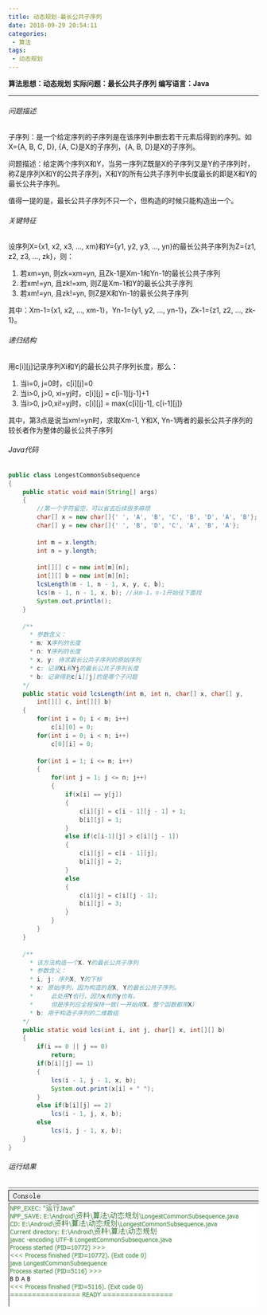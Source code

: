 ```yaml
---
title: 动态规划-最长公共子序列
date: 2018-09-29 20:54:11
categories: 
 - 算法
tags: 
 - 动态规划
---
```


**算法思想：动态规划**
**实际问题：最长公共子序列**
**编写语言：Java**

---
<!--More-->

###### 问题描述
子序列：是一个给定序列的子序列是在该序列中删去若干元素后得到的序列。如X={A, B, C, D}, {A, C}是X的子序列，{A, B, D}是X的子序列。

问题描述：给定两个序列X和Y，当另一序列Z既是X的子序列又是Y的子序列时，称Z是序列X和Y的公共子序列，X和Y的所有公共子序列中长度最长的即是X和Y的最长公共子序列。

值得一提的是，最长公共子序列不只一个，但构造的时候只能构造出一个。

###### 关键特征
设序列X={x1, x2, x3, ..., xm}和Y={y1, y2, y3, ..., yn}的最长公共子序列为Z={z1, z2, z3, ..., zk}，则：
1. 若xm=yn, 则zk=xm=yn, 且Zk-1是Xm-1和Yn-1的最长公共子序列
2. 若xm!=yn, 且zk!=xm, 则Z是Xm-1和Y的最长公共子序列
3. 若xm!=yn, 且zk!=yn, 则Z是X和Yn-1的最长公共子序列

其中：Xm-1={x1, x2, ..., xm-1}，Yn-1={y1, y2, ..., yn-1}，Zk-1={z1, z2, ..., zk-1}。

###### 递归结构
用c[i][j]记录序列Xi和Yj的最长公共子序列长度，那么：
1. 当i=0, j=0时，c[i][j]=0
2. 当i>0, j>0, xi=yj时，c[i][j] = c[i-1][j-1]+1
3. 当i>0, j>0,xi!=yj时，c[i][j] = max{c[i][j-1], c[i-1][j]}

其中，第3点是说当xm!=yn时，求取Xm-1, Y和X, Yn-1两者的最长公共子序列的较长者作为整体的最长公共子序列

###### Java代码
```Java
public class LongestCommonSubsequence
{
    public static void main(String[] args)
    {
        //第一个字符留空，可以省去后续很多麻烦
        char[] x = new char[]{' ', 'A', 'B', 'C', 'B', 'D', 'A', 'B'};
        char[] y = new char[]{' ', 'B', 'D', 'C', 'A', 'B', 'A'};
        
        int m = x.length;
        int n = y.length;
        
        int[][] c = new int[m][n];
        int[][] b = new int[m][n];
        lcsLength(m - 1, n - 1, x, y, c, b);
        lcs(m - 1, n - 1, x, b); //从m-1，n-1开始往下面找
        System.out.println();
    }
    
    /**
      * 参数含义：
      * m: X序列的长度
      * n: Y序列的长度
      * x, y: 待求最长公共子序列的原始序列
      * c: 记录Xi和Yj的最长公共子序列长度
      * b: 记录得到c[i][j]的是哪个子问题
    */
    public static void lcsLength(int m, int n, char[] x, char[] y, 
        int[][] c, int[][] b)
    {
        for(int i = 0; i < m; i++)
            c[i][0] = 0;
        for(int i = 0; i < n; i++)
            c[0][i] = 0;
        
        for(int i = 1; i <= m; i++)
        {
            for(int j = 1; j <= n; j++)
            {
                if(x[i] == y[j])
                {
                    c[i][j] = c[i - 1][j - 1] + 1;
                    b[i][j] = 1;
                }
                else if(c[i-1][j] > c[i][j - 1])
                {
                    c[i][j] = c[i - 1][j];
                    b[i][j] = 2;
                }
                else
                {
                    c[i][j] = c[i][j - 1];
                    b[i][j] = 3;
                }
            }
        }
    }
    
    /**
      * 该方法构造一个X，Y的最长公共子序列
      * 参数含义：
      * i, j: 序列X, Y的下标
      * x: 原始序列，因为构造的是X, Y的最长公共子序列。
      *     此处用Y也行，因为x有的y也有。
      *     但是序列应全程保持一致(一开始用X，整个函数都用X)
      * b: 用于构造子序列的二维数组
    */
    public static void lcs(int i, int j, char[] x, int[][] b)
    {
        if(i == 0 || j == 0)
            return;
        if(b[i][j] == 1)
        {
            lcs(i - 1, j - 1, x, b);
            System.out.print(x[i] + " ");
        }
        else if(b[i][j] == 2)
            lcs(i - 1, j, x, b);
        else
            lcs(i, j - 1, x, b);
    }
}
```

###### 运行结果
![结果示例](/images/动态规划-最长公共子序列.jpg)